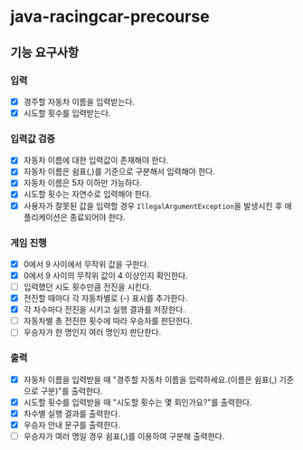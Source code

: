# java-racingcar-precourse

## 기능 요구사항

### 입력

- [x] 경주할 자동차 이름을 입력받는다.
- [x] 시도할 횟수를 입력받는다.

### 입력값 검증

- [x] 자동차 이름에 대한 입력값이 존재해야 한다.
- [x] 자동차 이름은 쉼표(,)를 기준으로 구분해서 입력해야 한다.
- [x] 자동차 이름은 5자 이하만 가능하다.
- [x] 시도할 횟수는 자연수로 입력해야 한다.
- [x] 사용자가 잘못된 값을 입력할 경우 `IllegalArgumentException`을 발생시킨 후 애플리케이션은 종료되어야 한다.

### 게임 진행

- [x] 0에서 9 사이에서 무작위 값을 구한다.
- [x] 0에서 9 사이의 무작위 값이 4 이상인지 확인한다.
- [ ] 입력했던 시도 횟수만큼 전진을 시킨다.
- [x] 전진할 때마다 각 자동차별로 (-) 표시를 추가한다.
- [x] 각 차수마다 전진을 시키고 실행 결과를 저장한다.
- [ ] 자동차별 총 전진한 횟수에 따라 우승자를 판단한다.
- [ ] 우승자가 한 명인지 여러 명인지 판단한다.

### 출력

- [x] 자동차 이름을 입력받을 때 "경주할 자동차 이름을 입력하세요.(이름은 쉼표(,) 기준으로 구분)"를 출력한다.
- [x] 시도할 횟수를 입력받을 때 "시도할 횟수는 몇 회인가요?"를 출력한다.
- [x] 차수별 실행 결과를 출력한다.
- [x] 우승자 안내 문구를 출력한다.
- [ ] 우승자가 여러 명일 경우 쉼표(,)를 이용하여 구분해 출력한다.
